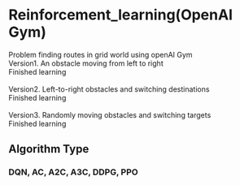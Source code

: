# Reinforcement_learning(OpenAI Gym)
Problem finding routes in grid world using openAI Gym<br/>
Version1. An obstacle moving from left to right <br/>
Finished learning<br/>
<br/>Version2. Left-to-right obstacles and switching destinations<br/>
Finished learning<br/>
<br/>Version3. Randomly moving obstacles and switching targets<br/>
Finished learning<br/>
## Algorithm Type
### DQN, AC, A2C, A3C, DDPG, PPO<br/>
